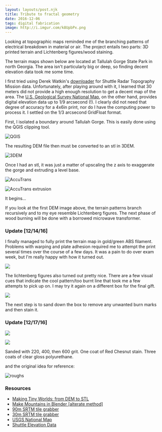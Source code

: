 ```yaml
---
layout: layouts/post.njk
title: Tribute to fractal geometry
date: 2016-12-06
tags: digital fabrication
image: http://i.imgur.com/k8UpbPx.png
---
```


Looking at topographic maps reminded me of the branching patterns of electrical breakdown in material or air. The project entails two parts: 3D printed terrain and Lichtenberg figures/wood staining.

The terrain maps shown below are located at Tallulah Gorge State Park in north Georgia. The area isn't particularly big or deep, so finding decent elevation data took me some time.

I first tried using Derek Watkin's [downloader](http://dwtkns.com/srtm30m/) for Shuttle Radar Topography Mission data. Unfortunately, after playing around with it, I learned that 30 meters did not provide a high enough resolution to get a decent map of the area. The [U.S. Geological Survey National Map](https://viewer.nationalmap.gov/basic/), on the other hand, provides digital elevation data up to 1/9 arcsecond (!). I clearly did not need that degree of accuracy for a 4x6in print, nor do I have the computing power to process it. I settled on the 1/3 arcsecond GridFloat format.

First, I isolated a boundary around Tallulah Gorge. This is easily done using the QGIS clipping tool.

![QGIS](http://i.imgur.com/H4jcGdA.jpg)

The resulting DEM file then must be converted to an stl in 3DEM.

![3DEM](http://i.imgur.com/idhWiaB.jpg)

Once I had an stl, it was just a matter of upscaling the z axis to exaggerate the gorge and extruding a level base.

![AccuTrans](http://i.imgur.com/U1oQDes.png)

![AccuTrans extrusion](http://i.imgur.com/k8UpbPx.png)

It begins...

If you look at the first DEM image above, the terrain patterns branch recursively and to my eye resemble Lichtenberg figures. The next phase of wood burning will be done with a borrowed microwave transformer.

### Update [12/14/16]

I finally managed to fully print the terrain map in gold/green ABS filament. Problems with warping and plate adhesion required me to attempt the print several times over the course of a few days. It was a pain to do over exam week, but I'm really happy with how it turned out.

![](https://media.giphy.com/media/L18GL7D1GxUfNQ7au0/giphy.gif)

The lichtenberg figures also turned out pretty nice. There are a few visual cues that indicate the cool pattern/too burnt line that took me a few attempts to pick up on. I may try it again on a different box for the final gift.

![](http://i.imgur.com/wHX9aM3.jpg)

The next step is to sand down the box to remove any unwanted burn marks and then stain it.

### Update [12/17/16]

![](http://i.imgur.com/dcIL6ad.jpg)

![](http://i.imgur.com/QtwY3wi.jpg)

Sanded with 220, 400, then 600 grit. One coat of Red Chesnut stain. Three coats of clear gloss polyurethane.

and the original idea for reference:

![roughs](https://i.imgur.com/j82GYJQ.jpg)

### Resources

* [Making Tiny Worlds: from DEM to STL](http://www.the3dprintedfuture.com/shapespeare/)
* [Make Mountains in Blender [alterate method]](http://johnflower.org/tutorial/make-mountains-blender-height-maps)
* [90m SRTM tile grabber](http://dwtkns.com/srtm/)
* [30m SRTM tile grabber](http://dwtkns.com/srtm30m/)
* [USGS National Map](https://viewer.nationalmap.gov/basic/)
* [Shuttle Elevation Data](http://www2.jpl.nasa.gov/srtm/)
